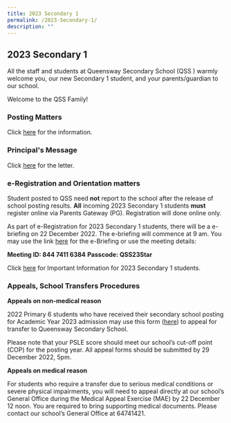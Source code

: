 ```yaml
---
title: 2023 Secondary 1
permalink: /2023-Secondary-1/
description: ""
---
```


## **2023 Secondary 1**
All the staff and students at Queensway Secondary School (QSS ) warmly welcome you, our new Secondary 1 student, and your parents/guardian to our school.

Welcome to the QSS Family!   

### **Posting Matters**

Click [here](https://drive.google.com/file/d/12hHYAbJ0LY_HBTDgoBaIJEx504hYt-qD/view?usp=share_link) for the information.  

### **Principal's Message**

Click [here](https://drive.google.com/file/d/1lQmWWV0oHg6dKUEBpXTSPZnbyaORd302/view?usp=share_link) for the letter.  

### **e-Registration and Orientation matters**
Student posted to QSS need **not** report to the school after the release of school posting results. **All** incoming 2023 Secondary 1 students **must** register online via Parents Gateway (PG). Registration will done online only.

As part of e-Registration for 2023 Secondary 1 students, there will be a e-briefing on 22 December 2022. The e-briefing will commence at 9 am. You may use the link [here](https://moe-singapore.zoom.us/j/84474116384) for the e-Briefing or use the meeting details:

**Meeting ID: 844 7411 6384**
**Passcode: QSS23Star**
        
Click [here](https://drive.google.com/file/d/1ZmBA7XrM3va2BvI91UuJ9MA3WvYoP6hU/view?usp=share_link) for Important Information for 2023 Secondary 1 students.

### **Appeals, School Transfers Procedures**

**Appeals on non-medical reason**

2022 Primary 6 students who have received their secondary school posting for Academic Year 2023 admission may use this form ([here](https://form.gov.sg/639b2eed97c81d0012c29e6b)) to appeal for transfer to Queensway Secondary School.

Please note that your PSLE score should meet our school’s cut-off point (COP) for the posting year. All appeal forms should be submitted by 29 December 2022, 5pm.
         
**Appeals on medical reason**
       
For students who require a transfer due to serious medical conditions or severe physical impairments, you will need to appeal directly at our school’s General Office during the Medical Appeal Exercise (MAE) by 22 December 12 noon. You are required to bring supporting medical documents. Please contact our school’s General Office at 64741421.